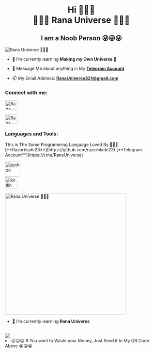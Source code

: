 <h1 align="center">Hi 👋👋👋
  <br>
  🍌🍌🍌 Rana Universe 🍌🍌🍌</h1>
<h2 align="center">I am a Noob Person 😜😜😜</h2>

<img align="center" alt="Rana Universe 🍌🍌🍌" src="https://te.legra.ph/file/8b6874766e0396edaf2d4.png">

- 🌱 I’m currently learning **Making my Own Universe 💪**

- 💬 Message Me about anything in My [**Telegram Account**](https://t.me/RanaUniverse)

- 📫 My Email Address: **RanaUniverse321@gmail.com**

<h3 align="left">Connect with me:</h3>
<p align="left">
<a href="https://fb.com/RanaUniverse" target="blank"><img align="center" src="https://raw.githubusercontent.com/rahuldkjain/github-profile-readme-generator/master/src/images/icons/Social/facebook.svg" alt="Rana Universe Facebook" height="30" width="40" /></a>
<br><br>
<a href="https://www.youtube.com/@RanaUniverse123" target="blank"><img align="center" src="https://raw.githubusercontent.com/rahuldkjain/github-profile-readme-generator/master/src/images/icons/Social/youtube.svg" alt="Rana Universe Youtube" height="30" width="40" /></a>
</p>

<h3 align="left">Languages and Tools:</h3>
<p>
  This is The Some Programming Language Loved By 🍌🍌🍌
  <br>
  [**Razorblade23**](https://github.com/razorblade23)
  [**Telegram Account**](https://t.me/RanaUniverse)
</p>
<p align="left">
<a href="https://www.python.org" target="_blank" rel="noreferrer"> <img src="https://www.python.org/static/img/python-logo.png" alt="python" height="50"/> </a>
    <br>
<a href="https://kotlinlang.org" target="_blank" rel="noreferrer"> <img src="https://kotlinlang.org/assets/images/apple-touch-icon.png" alt="kotlin" width="40" height="40"/> </a>
</p>

<img align="center" alt="Rana Universe 🍌🍌🍌" width="400" src="https://te.legra.ph/file/e92f33d0a271dc2e7ac71.png">

- 🍌 I’m currently learning **Rana Univeres**
<br>
<img align="center' alt="UPI ID: RanaUniverse@upi" src = "https://te.legra.ph/file/43d6e750e7b036ddded26.png"

- 😜😜😜 If You want to Waste your Money, Just Send it to My QR Code Above 😜😜😜

